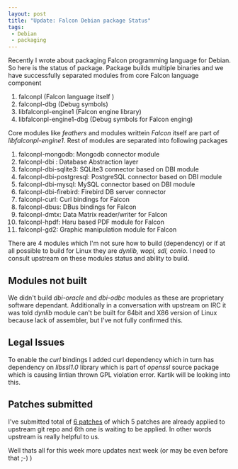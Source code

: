 ```yaml
---
layout: post
title: "Update: Falcon Debian package Status"
tags:
 - Debian
 - packaging
---
```


Recently I wrote about packaging Falcon programming language for Debian. So here
is the status of package.
Package builds multiple binaries and we have successfully separated modules from core
Falcon language component

1. falconpl (Falcon language itself )
2. falconpl-dbg (Debug symbols)
3. libfalconpl-engine1 (Falcon engine library)
4. libfalconpl-engine1-dbg (Debug symbols for Falcon enging)

Core modules like *feathers*  and modules writtein *Falcon* itself are part of *libfalconpl-engine1*.
Rest of modules are separated into following packages

1. falconpl-mongodb: Mongodb connector module
2. falconpl-dbi : Database Abstraction layer
3. falconpl-dbi-sqlite3: SQLite3 connector based on DBI module
4. falconpl-dbi-postgresql: PostgreSQL connector based on DBI module
5. falconpl-dbi-mysql: MySQL connector based on DBI module
6. falconpl-dbi-firebird: Firebird DB server connector
7. falconpl-curl: Curl bindings for Falcon
8. falconpl-dbus: DBus bindings for Falcon
9. falconpl-dmtx: Data Matrix reader/writer for Falcon
10. falconpl-hpdf: Haru based PDF module for Falcon
11. falconpl-gd2: Graphic manipulation module for Falcon

There are 4 modules which I'm not sure how to build (dependency) or if at all possible to build for Linux
they are *dynlib, wopi, sdl, conio*. I need to consult upstream on these modules status and ability to build.

## Modules not built ##
We didn't build *dbi-oracle* and *dbi-odbc* modules as these are proprietary software dependant. Additionally 
in a conversation with upstream on IRC it was told *dynlib* module can't be built for 64bit and X86 version
of Linux because lack of assembler, but I've not fully confirmed this.

## Legal Issues ##
To enable the *curl* bindings I added curl dependency which in turn has dependency on *libssl1.0* library which
is part of *openssl* source package which is causing lintian thrown  GPL violation error. Kartik will be looking
into this.

## Patches submitted ##
I've submitted total of [6 patches](http://anonscm.debian.org/gitweb/?p=collab-maint/falconpl.git;a=tree;f=debian/patches;h=aac74cd0c32cb33662cf6f6fd5f4b249c708d77a;hb=HEAD) of which 5 patches are already applied to upstream git repo and 6th one is waiting to be applied. In other
words upstream is really helpful to us.

Well thats all for this week more updates next week (or may be even before that ;-) )
